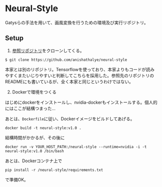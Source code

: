 Neural-Style
===

Gatysらの手法を用いて、画風変換を行うための環境及び実行リポジトリ。

## Setup

1. [参照リポジトリ](https://github.com/anishathalye/neural-style)をクローンしてくる。

```
$ git clone https://github.com/anishathalye/neural-style
```

本家とは別のリポジトリ。Tensorflowを使っており、本家よりもコードが読みやすくまたいじりやすいと判断してこちらを採用した。参照先のリポジトリのREADMEにも書いているが、全く本家と同じというわけではない。

2. Dockerで環境をつくる

はじめにdockerをインストールし、nvidia-dockerもインストールする。個人的にはここが結構つまった...

あとは、`Dockerfile`に従い、Dockerイメージをビルドしてあげる。
```
docker build -t neural-style:v1.0 .
```

結構時間がかかるが、その後に
```
docker run -v YOUR_HOST_PATH:/neural-style --runtime=nvidia -i -t neural-style:v1.0 /bin/bash
```

あとは、Dockerコンテナ上で
```
pip install -r /neural-style/requirements.txt
```

で準備OK。
